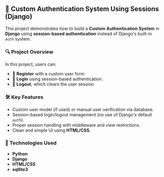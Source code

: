 ## 🔐 Custom Authentication System Using Sessions (Django)

This project demonstrates how to build a **Custom Authentication System** in **Django** using **session-based authentication** instead of Django's built-in `auth` system.

### 🔍 Project Overview

In this project, users can:

- 📝 **Register** with a custom user form.
- 🔐 **Login** using session-based authentication.
- 🚪 **Logout**, which clears the user session.

### 🛠️ Key Features

- Custom user model (if used) or manual user verification via database.
- Session-based login/logout management (no use of Django's default `auth`).
- Proper session handling with middleware and view restrictions.
- Clean and simple UI using **HTML/CSS**.

### 🧰 Technologies Used

- **Python**
- **Django**
- **HTML/CSS**
- **sqllite3**
